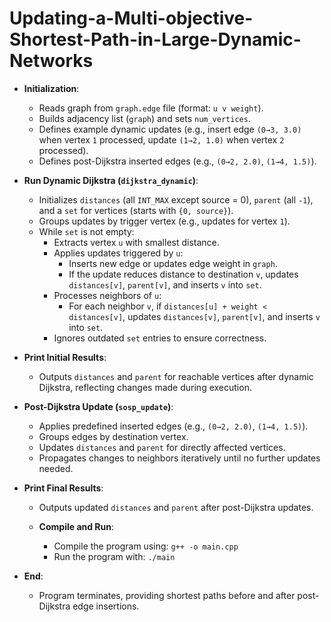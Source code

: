 # Updating-a-Multi-objective-Shortest-Path-in-Large-Dynamic-Networks


- **Initialization**:
  - Reads graph from `graph.edge` file (format: `u v weight`).
  - Builds adjacency list (`graph`) and sets `num_vertices`.
  - Defines example dynamic updates (e.g., insert edge `(0→3, 3.0)` when vertex `1` processed, update `(1→2, 1.0)` when vertex `2` processed).
  - Defines post-Dijkstra inserted edges (e.g., `(0→2, 2.0)`, `(1→4, 1.5)`).

- **Run Dynamic Dijkstra (`dijkstra_dynamic`)**:
  - Initializes `distances` (all `INT_MAX` except source = 0), `parent` (all `-1`), and a `set` for vertices (starts with `{0, source}`).
  - Groups updates by trigger vertex (e.g., updates for vertex `1`).
  - While `set` is not empty:
    - Extracts vertex `u` with smallest distance.
    - Applies updates triggered by `u`:
      - Inserts new edge or updates edge weight in `graph`.
      - If the update reduces distance to destination `v`, updates `distances[v]`, `parent[v]`, and inserts `v` into `set`.
    - Processes neighbors of `u`:
      - For each neighbor `v`, if `distances[u] + weight < distances[v]`, updates `distances[v]`, `parent[v]`, and inserts `v` into `set`.
    - Ignores outdated `set` entries to ensure correctness.

- **Print Initial Results**:
  - Outputs `distances` and `parent` for reachable vertices after dynamic Dijkstra, reflecting changes made during execution.

- **Post-Dijkstra Update (`sosp_update`)**:
  - Applies predefined inserted edges (e.g., `(0→2, 2.0)`, `(1→4, 1.5)`).
  - Groups edges by destination vertex.
  - Updates `distances` and `parent` for directly affected vertices.
  - Propagates changes to neighbors iteratively until no further updates needed.

- **Print Final Results**:
  - Outputs updated `distances` and `parent` after post-Dijkstra updates.

  - **Compile and Run**:
    - Compile the program using: `g++ -o main.cpp`
    - Run the program with: `./main`
- **End**:
  - Program terminates, providing shortest paths before and after post-Dijkstra edge insertions.